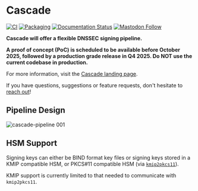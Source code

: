 # Cascade

[![CI](https://github.com/NLnetLabs/cascade/workflows/ci/badge.svg)](https://github.com/NLnetLabs/cascade/actions?query=workflow%3Aci)
[![Packaging](https://github.com/NLnetLabs/cascade/actions/workflows/pkg.yml/badge.svg)](https://nlnetlabs.nl/packages/)
[![Documentation Status](https://app.readthedocs.org/projects/cascade-signer/badge/?version=latest)](https://cascade.docs.nlnetlabs.nl/)
[![Mastodon Follow](https://img.shields.io/mastodon/follow/114692612288811644?domain=social.nlnetlabs.nl&style=social)](https://social.nlnetlabs.nl/@nlnetlabs)

**Cascade will offer a flexible DNSSEC signing pipeline.** 

**A proof of concept (PoC) is scheduled to be available before October 2025,
followed by a production grade release in Q4 2025. Do NOT use the 
current codebase in production.**

For more information, visit the [Cascade landing page](https://blog.nlnetlabs.nl/cascade/).

If you have questions, suggestions or feature requests, don't hesitate to
[reach out](mailto:cascade@nlnetlabs.nl)!

## Pipeline Design

![cascade-pipeline 001](https://github.com/user-attachments/assets/0d9c599c-5362-4ee6-96bc-dc54de9c8c0f)

## HSM Support

Signing keys can either be BIND format key files or signing keys stored in a
KMIP compatible HSM, or PKCS#11 compatible HSM (via
[`kmip2pkcs11`](https://github.com/NLnetLabs/kmip2pkcs11)).

KMIP support is currently limited to that needed to communicate with
`kmip2pkcs11`.
